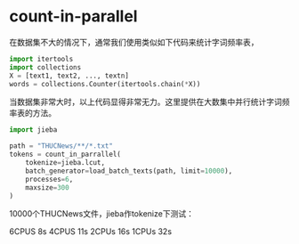 # count-in-parallel

在数据集不大的情况下，通常我们使用类似如下代码来统计字词频率表，
```python
import itertools
import collections
X = [text1, text2, ..., textn]
words = collections.Counter(itertools.chain(*X))
```

当数据集非常大时，以上代码显得非常无力。这里提供在大数集中并行统计字词频率表的方法。

```python
import jieba

path = "THUCNews/**/*.txt"
tokens = count_in_parrallel(
    tokenize=jieba.lcut,
    batch_generator=load_batch_texts(path, limit=10000),
    processes=6,
    maxsize=300
)
```

10000个THUCNews文件，jieba作tokenize下测试：

6CPUS 8s
4CPUS 11s
2CPUs 16s
1CPUs 32s